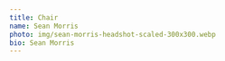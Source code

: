 ```yaml
---
title: Chair
name: Sean Morris
photo: img/sean-morris-headshot-scaled-300x300.webp
bio: S﻿ean Morris
---
```

